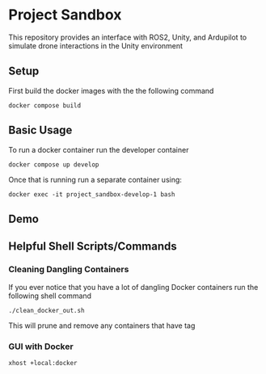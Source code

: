# Project Sandbox
This repository provides an interface with ROS2, Unity, and Ardupilot to simulate drone interactions in the Unity environment

## Setup
First build the docker images with the the following command
```
docker compose build
```

## Basic Usage
To run a docker container run the developer container 

```
docker compose up develop
```

Once that is running run a separate container using:
```
docker exec -it project_sandbox-develop-1 bash
```

## Demo


## Helpful Shell Scripts/Commands

### Cleaning Dangling Containers
If you ever notice that you have a lot of dangling Docker containers run the following shell command
```
./clean_docker_out.sh
```
This will prune and remove any containers that have <None> tag

### GUI with Docker
```
xhost +local:docker 
```
